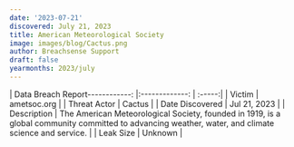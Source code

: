 ```yaml
---
date: '2023-07-21'
discovered: July 21, 2023
title: American Meteorological Society
image: images/blog/Cactus.png
author: Breachsense Support
draft: false
yearmonths: 2023/july
---
```


| Data Breach Report------------:     |:-------------:    | :-----:|
| Victim      | ametsoc.org      | 
| Threat Actor      | Cactus      | 
| Date Discovered      | Jul 21, 2023      | 
| Description      | The American Meteorological Society, founded in 1919, is a global community committed to advancing weather, water, and climate science and service.      | 
| Leak Size      | Unknown      | 

